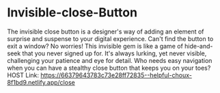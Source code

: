 # Invisible-close-Button
The invisible close button is a designer's way of adding an element of surprise and suspense to your digital experience. Can't find the button to exit a window? No worries! This invisible gem is like a game of hide-and-seek that you never signed up for. It's always lurking, yet never visible, challenging your patience and eye for detail. Who needs easy navigation when you can have a stealthy close button that keeps you on your toes?
HOST Link: https://66379643783c73e28ff72835--helpful-choux-8f1bd9.netlify.app/close
